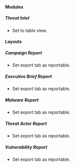 
#### Modules
##### Threat Intel
- Set to table view.

#### Layouts
##### Campaign Report
- Set export tab as reportable.

##### Executive Brief Report
- Set export tab as reportable.

##### Malware Report
- Set export tab as reportable.

##### Threat Actor Report
- Set export tab as reportable.

##### Vulnerability Report
- Set export tab as reportable.
